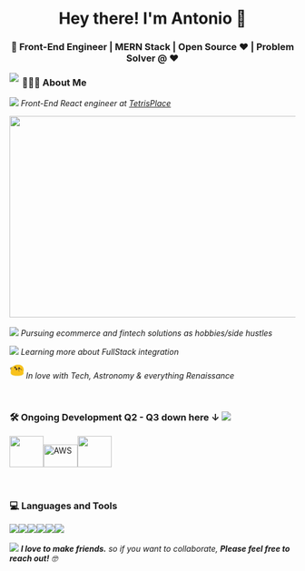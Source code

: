 <h1 align="center">Hey there! I'm Antonio 👋 </h1>
<h3 align="center">🚀 Front-End Engineer | MERN Stack | Open Source ♥ | Problem Solver @ ❤️</h3>

<img align="left" width="22px" src="https://media.giphy.com/media/9TyuOufzHSpKo/source.gif" />

<div>
 
  <h3> 👨🏻‍💻 About Me </h3>
<p></a><img src="https://media.giphy.com/media/WUlplcMpOCEmTGBtBW/giphy.gif" width="30"><em> Front-End React engineer at <a href="https://tetrisplace.com">TetrisPlace</em></p>
  
  <img src="https://media.giphy.com/media/9TyuOufzHSpKo/source.gif" width="550" height="355">
  
  
<p></a><img src="https://github.com/anathayna/anathayna/blob/master/assets/bmo.gif?raw=1" width="30vw"/> <em> Pursuing ecommerce and fintech solutions as hobbies/side hustles</em></p>


<p></a><img src="https://github.com/anathayna/anathayna/blob/master/assets/enthusiast.gif?raw=1" width="35vw"/> <em>Learning more about FullStack integration</em></p>


<p></a><img src="https://github.com/anathayna/anathayna/blob/master/assets/happy.gif?raw=1" width="25vw"/> <em> In love with Tech, Astronomy & everything Renaissance</em></p>
<br>
<h3>🛠 Ongoing Development Q2 - Q3 down here ↓ <em>  </a><img src="https://github.com/anathayna/anathayna/blob/master/assets/salt.gif?raw=1" width="50vw"/></em></h3>
 

   <p><img src="https://pluspng.com/img-png/salesforce-logo-vector-png-salesforce-logo-png-2300.png" width="60" height="55"><img title="AWS" src="https://raw.githubusercontent.com/Thomas-George-T/Thomas-George-T/master/assets/aws.svg" width="60" height="40" /><img src="http://seeklogo.com/images/T/typescript-logo-B29A3F462D-seeklogo.com.png" width="60" height="55"></p>
 
</div> 
</div>

<div>
  <br>
  <h3> 💻 Languages and Tools </h3>
  <p>
   <img src="https://media3.giphy.com/media/ln7z2eWriiQAllfVcn/200w.webp" width="50"><img src="https://i.giphy.com/media/eNAsjO55tPbgaor7ma/200w.webp" width="50"><img src="https://i.giphy.com/media/IdyAQJVN2kVPNUrojM/200.webp" width="50"><img src="https://media3.giphy.com/media/kdFc8fubgS31b8DsVu/giphy.webp" width="50"><img src="https://media.giphy.com/media/kH1DBkPNyZPOk0BxrM/giphy.gif" width="100"><img src="https://designe.com.br/wp-content/uploads/2020/08/figma_logo_animation.gif" width="70">
  <p>
    <img src="https://media.giphy.com/media/LnQjpWaON8nhr21vNW/giphy.gif" width="60"> <em><b>I love to make friends.</b> so if you want to collaborate, <b>Please feel free to reach out!</b> 🤓</em>
</div> 

</div> 
